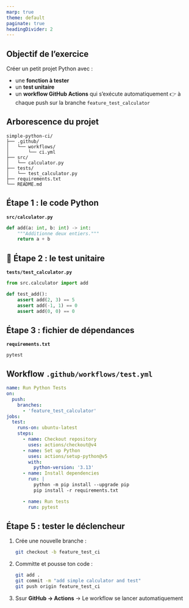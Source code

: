 ```yaml
---
marp: true
theme: default
paginate: true
headingDivider: 2
---
```


##  Objectif de l’exercice

Créer un petit projet Python avec :

* une **fonction à tester**
* un **test unitaire**
* un **workflow GitHub Actions** qui s’exécute automatiquement
  👉 à chaque push sur la branche `feature_test_calculator`


##  Arborescence du projet

```
simple-python-ci/
├── .github/
│   └── workflows/
│       └── ci.yml
├── src/
│   └── calculator.py
├── tests/
│   └── test_calculator.py
├── requirements.txt
└── README.md
```

##  Étape 1 : le code Python

**`src/calculator.py`**

```python
def add(a: int, b: int) -> int:
    """Additionne deux entiers."""
    return a + b
```

## 🧪 Étape 2 : le test unitaire

**`tests/test_calculator.py`**

```python
from src.calculator import add

def test_add():
    assert add(2, 3) == 5
    assert add(-1, 1) == 0
    assert add(0, 0) == 0
```

##  Étape 3 : fichier de dépendances

**`requirements.txt`**

```
pytest
```

##  Workflow  **`.github/workflows/test.yml`**

```yaml
name: Run Python Tests
on:
  push:
    branches:
      - 'feature_test_calculator'
jobs:
  test:
    runs-on: ubuntu-latest
    steps:
      - name: Checkout repository
        uses: actions/checkout@v4
      - name: Set up Python
        uses: actions/setup-python@v5
        with:
          python-version: '3.13'
      - name: Install dependencies
        run: |
          python -m pip install --upgrade pip
          pip install -r requirements.txt

      - name: Run tests
        run: pytest
```

##  Étape 5 : tester le déclencheur

1. Crée une nouvelle branche :

   ```bash
   git checkout -b feature_test_ci
   ```

2. Committe et pousse ton code :

   ```bash
   git add .
   git commit -m "add simple calculator and test"
   git push origin feature_test_ci
   ```

3. Ssur **GitHub → Actions** → Le workflow se lancer automatiquement 
